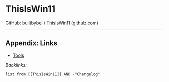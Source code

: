 # ThisIsWin11

GitHub: [builtbybel / ThisIsWin11 (github.com)](https://github.com/builtbybel/ThisIsWin11)

---

## Appendix: Links

* [Tools](../Tools.md)

*Backlinks:*

````dataview
list from [[ThisIsWin11]] AND -"Changelog"
````

